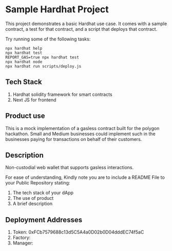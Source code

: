 # Sample Hardhat Project

This project demonstrates a basic Hardhat use case. It comes with a sample contract, a test for that contract, and a script that deploys that contract.

Try running some of the following tasks:

```shell
npx hardhat help
npx hardhat test
REPORT_GAS=true npx hardhat test
npx hardhat node
npx hardhat run scripts/deploy.js
```


## Tech Stack
1. Hardhat solidity framework for smart contracts
2. Next JS for frontend

## Product use
This is a mock implementation of a gasless contract built for the polygon hackathon. Small and Medium businesses could implement such in the businesses paying for transactions on behalf of their customers. 

## Description
Non-custodial web wallet that supports gasless interactions.

For ease of understanding, Kindly note you are to include a README File to your Public Repository stating:
1. The tech stack of your dApp
2. The use of product
3. A brief description 

## Deployment Addresses
1. Token: 0xFCb7579688c13d5C5A4a0D02b0D04dddEC74f5aC
2. Factory: 
3. Manager: